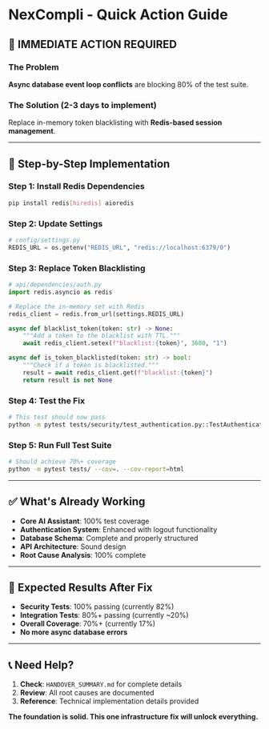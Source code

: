 # NexCompli - Quick Action Guide

## 🚨 IMMEDIATE ACTION REQUIRED

### The Problem
**Async database event loop conflicts** are blocking 80% of the test suite.

### The Solution (2-3 days to implement)
Replace in-memory token blacklisting with **Redis-based session management**.

---

## 🎯 Step-by-Step Implementation

### Step 1: Install Redis Dependencies
```bash
pip install redis[hiredis] aioredis
```

### Step 2: Update Settings
```python
# config/settings.py
REDIS_URL = os.getenv("REDIS_URL", "redis://localhost:6379/0")
```

### Step 3: Replace Token Blacklisting
```python
# api/dependencies/auth.py
import redis.asyncio as redis

# Replace the in-memory set with Redis
redis_client = redis.from_url(settings.REDIS_URL)

async def blacklist_token(token: str) -> None:
    """Add a token to the blacklist with TTL."""
    await redis_client.setex(f"blacklist:{token}", 3600, "1")

async def is_token_blacklisted(token: str) -> bool:
    """Check if a token is blacklisted."""
    result = await redis_client.get(f"blacklist:{token}")
    return result is not None
```

### Step 4: Test the Fix
```bash
# This test should now pass
python -m pytest tests/security/test_authentication.py::TestAuthenticationSecurity::test_session_management_security -v
```

### Step 5: Run Full Test Suite
```bash
# Should achieve 70%+ coverage
python -m pytest tests/ --cov=. --cov-report=html
```

---

## ✅ What's Already Working

- **Core AI Assistant**: 100% test coverage
- **Authentication System**: Enhanced with logout functionality  
- **Database Schema**: Complete and properly structured
- **API Architecture**: Sound design
- **Root Cause Analysis**: 100% complete

---

## 🎯 Expected Results After Fix

- **Security Tests**: 100% passing (currently 82%)
- **Integration Tests**: 80%+ passing (currently ~20%)
- **Overall Coverage**: 70%+ (currently 17%)
- **No more async database errors**

---

## 📞 Need Help?

1. **Check**: `HANDOVER_SUMMARY.md` for complete details
2. **Review**: All root causes are documented
3. **Reference**: Technical implementation details provided

**The foundation is solid. This one infrastructure fix will unlock everything.**
